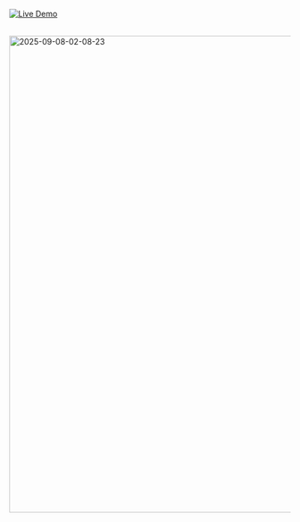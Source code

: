 

[![Live Demo](https://img.shields.io/badge/Live%20Demo-Click%20Here-brightgreen?style=for-the-badge)](https://fastidious-marigold-af3229.netlify.app/)

<br>


<img width="830" height="855" alt="2025-09-08-02-08-23" src="https://github.com/user-attachments/assets/d700222e-389a-4326-bde3-cbe079578d40" />
